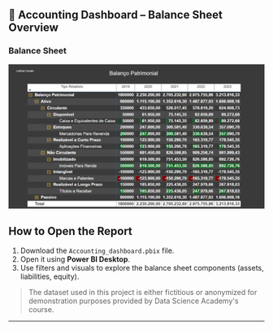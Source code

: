 ## 🧾 Accounting Dashboard – Balance Sheet Overview

### Balance Sheet
![Accounting Dashboard](Images/Balance%20Sheet.png)

## How to Open the Report

1. Download the `Accounting_dashboard.pbix` file.  
2. Open it using **Power BI Desktop**.  
3. Use filters and visuals to explore the balance sheet components (assets, liabilities, equity).

> The dataset used in this project is either fictitious or anonymized for demonstration purposes provided by Data Science Academy's course.

---
